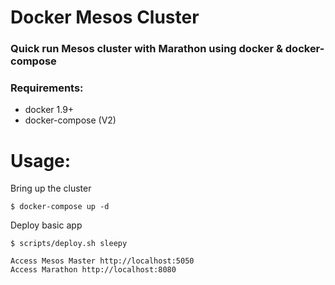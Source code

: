 # Docker Mesos Cluster

### Quick run Mesos cluster with Marathon using docker & docker-compose

### Requirements:

* docker 1.9+
* docker-compose (V2)


# Usage:
Bring up the cluster

```
$ docker-compose up -d
```

Deploy basic app

```
$ scripts/deploy.sh sleepy
```

```
Access Mesos Master http://localhost:5050
Access Marathon http://localhost:8080
```
